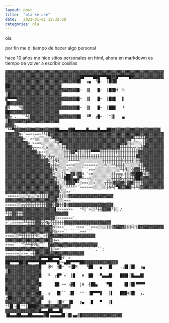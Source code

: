 ```yaml
---
layout: post
title:  "ola ke ase"
date:   2021-01-01 12:32:00
categories: ola
---
```



ola


por fin me di tiempo de hacer algo personal

hace 10 años me hice sitios personales en html, ahora en markdown
es tiempo de volver a escribir cosillas



    ▓▓▓▓▓▓▓▓▓▓▓▓▓▓▓▓▓▓▓▓▓▓▓▓▓▓▓▓▓▓▓▓▓▓▓▓▓▓▓▓▓▓▓▓▓▓▓▓▓▓▓▓▓▓▓▓▓▓▓▓▓▓▓▓▓▓▓▓▓▓▓▓▓▓▓▓▓▓▓▓
    ▓▓▓▓▓▓▓▓▓▓▓▓▓▓▓▓▓▓▓▓▓▓▓▓▓▓▓▓▓▓▓▓▓██▀▀▀▀███▀▀▀██▓▓█▀▀▀▀▀█▓▓▓▓▓▓▓▓▓▓▓▓▓▓▓▓▓▓▓▓▓▓▓▓
    ▓▓▓▓▓▓▓▓▓▓▓▓▓▓▓▓▓▓▓▓▓▓▓▓▓▓▓▓▓▓▓▓█▌  ╓▄  ╙█⌐  ║█▓█▌     ██▓▓▓▓▓▓▓▓▓▓▓▓▓▓▓▓▓▓▓▓▓▓▓
    ▓▓▓▓▓▓▓▓▓▓▓▓▓▓▓▓▓▓▓▓▓▓▓▓▓▓▓▓▓▓▓▓█⌐  ║▌   █⌐  ║█▓█M  b  ║█▓▓▓▓▓▓▓▓▓▓▓▓▓▓▓▓▓▓▓▓▓▓▓
    ▓▀▀▀▀▓▓▓▓▓▓▓▓▓▓▓▓▓▓▓▓▓▓▓▓▓▓▓▓▓▓▓█⌐  ║▌   █⌐  ║█▓█   ▌  ▐█▓▓▓▓▓▓▓▓▓▓▓▓▓▓▓▓▓▓▓▓▓▓▓
    ▓Ñ  ``╙╬▓▓▓▓▓▓▓▓▓▓▓▓▓▓▓▓▓▓▓▓▓▓▓▓█⌐  ║▌   █⌐  ║███   ╙   ██▓▓▓▓▓▓▓▓▓▓▓▓▓▓▓▓▓▓▓▓▓▓
    ▓▓╦ .  ``╨╣▓▓▓▓▓▓▓▓▓▓▓▓▓▓▓▓▓▓▓▓▓█▌  ╙▀  ╓█⌐  `"║▌   ▄   ╢█▓▓▓▓▓▓▓▓▓▓▓▓▓▓▓▓▓▓▓▓▓▓
    ▓▓▓▓╗,   ` `╙╨▀▓▓▓▓▓▓▓▓▓▓▓▓▓▓▓▓▓▓██▄▄▄▄▓██▄▄▄▄▄█▄▄▄▄█▄▄▄██▓▓▓▓▓▓▓▓▓▓▓▓▓▓▓▓▓▓▓▓▓▓
    ▓▓▓▓▓▓Ñ»`»»»»»»»╙╨╣▓▓▓▓▓▓▓▓▓▓▓▓▓▓▓▓▓▓▓▓▓▓▓▓▓▓▓▓▓▓▓▓▓▓▓▓▓▓▓▓▓▓▓▓▓▓▓▓▓▓▓▓▓▓▓▓▓▓▓▓▓
    ▓▓▓▓▓▓▓▓w``»»░░░░░░░╩▀▓▓▓▓▓▓▓▓▓▓▓▓▓▓▓▓▓▓▓▓▓▓▓▓▓▓▓▓▓▓▓▓▓▓▀╫╩╨╩╫▓▓▓▓▓▓▓▓▓▓▓▓▓▓▓▓▓▓
    ▓▓▓▓▓▓▓▓▓▓╦.»»»»░░░░░░╨╬▀▓▓▓▓▓▓▓▓▓▓▓▓▓▓▓▓▓▓▓▓▓▓▓▓▓▓▓▓▓╫╫░░░░░╫▓▓▓▓▓▓▓▓▓▓▓▓▓▓▓▓▓▓
    ▓▓▓▓▓▓▓▓▓▓▓▓╦»»»»░n░░░░░░╫╫▓▓▓▓▓▓▓▓▓▓▓▓▓▓▓▓▓▓▓▓▓▓▓▓╫╫╫╫╫╦╦░╦╫▓▓▓▓▓▓▓▓▓▓▓▓▓▓▓▓▓▓▓
    ▓▓▓▓▓▓▓▓▓▓▓▓▓▓╗µ»»░░░░░░░░╫╫╫▓▓▀╫╫░╫╫╫▀▀▀▀╫╫╫╫╫╫╫╫╫╫╫╫╫╫╫╫╫▓▓▓▓▓▓▓▓▓▓▓▓▓▓▓▓▓▓▓▓▓
    ▓▓▓▓▓▓▓▓▓▓▓▓▓▓▓▓╬╦░╫╦╦░░░░╫╫╫╫╫╫╫╫╫╫╫╫╫╫╫╫╫╫╫╫╫╫╫╦╫╫╫╫╫╫╫╫▓▓▓▓▓▓▓▓▓▓▓▓▓▓▓▓▓▓▓▓▓▓
    ▓▓▓▓▓▓▓▓▓▓▓▓▓▓▓▓▓▓▓K░╫Ñ╫░░░░╨╨╨╨╩░░░░░░░░░░╫╫╫╫╫╫╫╫╫Ñ╫╫╫╫░╫╫▓▓▓▓▓▓▓▓▓▓▓▓▓▓▓▓▓▓▓▓
    ▓▓▓▓▓▓▓▓▓▓▓▓▓▓▓▓▓▓▓▓╦╫╫╦░░░»»nn░░░░»»»»»»░░░╩░░╨╨╫╫╫╫░░░░░░╫╫▓▓▓▓▓▓▓▓▓▓▓▓▓▓▓▓▓▓▓
    ▓▓▓▓▓▓▓▓▓▓▓▓▓▓▓▓▓▓▓▓▓╫Ñ░░░░»░░░░░░```»»»░░░░░░░░░░░╨╫Ñ░░╬▓▓▓╫╫▓▓▓▓▓▓▓▓▓▓▓▓▓▓▓▓▓▓
    ▓▓▓▓▓▓▓▓▓▓▓▓▓▓▓▓▓▓▓▓▓Ñ░░░]╠▄▄▓▓╫▓▓H.`»n░░░░░░░░╫╫╦╦╦µ╫╫╫▓▓███Ñ╫╫▓▓▓▓▓▓▓▓▓▓▓▓▓▓▓▓
    ▓▓▓▓▓▓▓▓▓▓▓▓▓▓▓▓▓▓▓▓▓▓Ñ░░╨▓██▓▄▄▓▀╨»»n░░░░░░░░░╫╫╫╫Ñ╦╫╬╫╫▓██▓▓▓▓▓▓▓▓▓▓▓▓▓▓▓▓▓▓▓▓
    ▓▓▓▓▓▓▓▓▓▓▓▓▓▓▓▓▓▓▓▓▓▓▓╫░░║▓▓▓▓▀╨░»»»░░»░░░░╦╫╬╬▓▓▓▓▓╫▓▓▓╫╫╫╫▓▓▓▓▓▓▓▓▓▓▓▓▓▓▓▓▓▓▓
    ▓▓▓▓▓▓▓▓▓▓▓▓▓▓▓▓▓▓▓▓▓▓▓▓╫░░╨╨╨╨"`»»»»»»░░░░░░╫Ñ╩╣▀▓▓▓▓▓▓Ñ╫╩╫▓▓▓▓▓▓▓▓▓▓▓▓▓▓▓▓▓▓▓▓
    ▓▓▓▓▓▓▓▓▓▓▓▓▓▓▓▓▓▓▓▓▓▓▓▓Ü░░»»`` `»»»»»░░░░╦░░░╦╫╫╫╫▓▓▓▓▓╫╫╫╫▓▓▓▓▓▓▓▓▓▓▓▓▓▓▓▓▓▓▓▓
    ▓▓▓▓▓▓▓▓▓▓▓▓▓▓▓▓▓▓▓▓▓▓▓Ü░░»»»   »»»»»░░╦╦╬╬╬╦╫╫╫╫╫▓▓▓╬▓▓╫╫▓╫▓▓▓▓▓▓▓▓▓▓▓▓▓▓▓▓▓▓▓▓
    ▓▓▓▓▓▓▓▓▓▓▓▓▓▓▓▓▓▓▓▓▓▓▌»»»»»»»   "╨░`»░░╨╫╫▓▓▓▓╨╠░,/╨╠╫▓▓╫╫╫▓▓▓▓▓▓▓▓▓▓▓▓▓▓▓▓▓▓▓▓
    ▓▓▓▓▓▓▓▓▓▓▓▓▓▓▓▓▓▓▓▓▓▓░»»»»»»»`  »`;»»»»»╨╨╫╫╫▓▓▓╦╬Nµ╬╫╫╫╫╫▓▓▓▓▓▓▓▓▓▓▓▓▓▓▓▓▓▓▓▓▓
    ▓▓▓▓▓▓▓▓▓▓▓▓▓▓▓▓▓▓▓▓▓Ñ░»»»`````:»»»```»»»░░░░╫╫╫▓▓▓▓▓╫╫╫Ñ░╫▓▓▓▓▓▓▓▓▓▓▓▓▓▓▓▓▓▓▓▓▓
    ▓▓▓▓▓▓▓▓▓▓▓▓▓▓▓▓▓▓▓▓▓Ñn»»»`` `` `»»»``` »»»»░░╨╫╫╫╫╫╫Ñ░░░»╫▓▓▓▓▓▓▓▓▓▓▓▓▓▓▓▓▓▓▓▓▓
    ▓▓▓▓▓▓▓▓▓▓▓▓▓▓▓▓▓▓▓▓▓H»»``     `  `    »»»»```"░╩╩╫ÑÑ░░░`]▓▓▓▓▓▓▓▓▓▓▓▓▓▓▓▓▓▓▓▓▓▓
    ▓▓▓▓▓▓▓▓▓▓▓▓▓▓▓▓▓▓▓▓╫░»»'``` . `  `  '.`,``; »»»»»»░»»»`»╫▓▓▓▓▓▓▓▓▓▓▓▓▓▓▓▓▓▓▓▓▓▓
    ▓▓▓▓▓▓▓▓▓▓▓▓▓▓▓█▀▀▀██▀▀▀█H' » ██▀▀▀▀██▓█▀▀▀▀▀███▀▀▀▀▀█H»▄██▀▀▀▀██▓▓▓▓▓▓▓▓▓▓▓▓▓▓▓
    ▓▓▓▓▓▓▓▓▓▓▓▓▓▓▓█   ╫M  ╫█─ `»▐█M    ╙██   ▄   █▌   ,,█▌░█▌  ╔▄  ║█▓▓▓▓▓▓▓▓▓▓▓▓▓▓
    ▓▓▓▓▓▓▓▓▓▓▓▓▓▓▓█   ╚  ╓█▀ »` ║█   H  ██   ▀▄▄▄█▌   ███▌░█▄▄▄█▌   █▓▓▓▓▓▓▓▓▓▓▓▓▓▓
    ▓▓▓▓▓▓▓▓▓▓▓▓▓▓▓█      ██ »» »▓█  jH  ╢██▄   `▀█▌     █▌░█▌▀▀▀▀   █▓▓▓▓▓▓▓▓▓▓▓▓▓▓
    ▓▓▓▓▓▓▓▓▓▓▓▓▓▓▓█   ╔   █▌`` .█▌  ""  ▐█▀▀▀▓   ║▌   ███H░█▌  ╓, ╓██▓▓▓▓▓▓▓▓▓▓▓▓▓▓
    ▓▓▓▓▓▓▓▓▓▓▓▓▓▓▓█   ╫⌐  ║█H``▐█   ╔▄   █   ▀   ║▌   "╙█▌»█▌""║████▓▓▓▓▓▓▓▓▓▓▓▓▓▓▓
    ▓▓▓▓▓▓▓▓▓▓▓▓▓▓▓█▄▄▄██▄▄▄█▌  ▐█▄▄▄██▄▄▄██▄▄▄▄▄▓█▌▄▄▄▄▄█▌░█▌▄▄╣█▓▓▓▓▓▓▓▓▓▓▓▓▓▓▓▓▓▓
